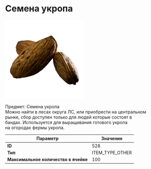 # Семена укропа

![Item Image](../img/528.webp?raw=true)

Предмет: Семена укропа<br>Можно найти в лесах округа ЛС, или приобрести на центральном<br>рынке, сбор доступен только для людей которые состоят в<br>бандах. Используется для выращивания готового укропа<br>на огородах фермы укропа.


| Параметр | Значение |
|----------|----------|
| **ID** | 528 |
| **Тип** | ITEM_TYPE_OTHER |
| **Максимальное количество в ячейке** | 100 |

